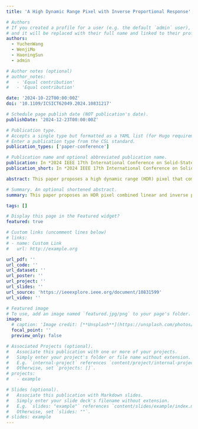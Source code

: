 ```yaml
---
title: 'A High Dynamic Range Pixel with Inverse Proportional Response'

# Authors
# If you created a profile for a user (e.g. the default `admin` user), write the username (folder name) here
# and it will be replaced with their full name and linked to their profile.
authors:
  - YuchenWang
  - WenjiMo
  - HaoningSun
  - admin

# Author notes (optional)
# author_notes:
#   - 'Equal contribution'
#   - 'Equal contribution'

date: '2024-10-22T00:00:00Z'
doi: '10.1109/ICSICT62049.2024.10831217'

# Schedule page publish date (NOT publication's date).
publishDate: '2024-12-23T00:00:00Z'

# Publication type.
# Accepts a single type but formatted as a YAML list (for Hugo requirements).
# Enter a publication type from the CSL standard.
publication_types: ['paper-conference']

# Publication name and optional abbreviated publication name.
publication: In *2024 IEEE 17th International Conference on Solid-State & Integrated Circuit Technology (ICSICT)*, 2024
publication_short: In *2024 IEEE 17th International Conference on Solid-State & Integrated Circuit Technology (ICSICT)*, 2024

abstract: This paper proposes a high dynamic range (HDR) pixel that combines linear response and inverse proportional response. This pixel achieves nonlinear compression of light intensity under inverse proportional response to improve dynamic range (DR), suitable for CMOS image sensors (CIS) with rolling shutter operation. The proposed pixel is composed of only 4 MOSFET. In HDR mode, it loads the output signal with brightness information dynamically onto the column signal bus. This pixel does not rely on the I-V characteristics of the CMOS subthreshold region and adopts a hard reset structure, overcoming the problems of poor low light SNR performance and image lagging in the traditional logarithmic pixels. The use of low threshold NMOS transistors in the pixel circuit results in the swing of the pixel output close to the power supply voltage, improving the low-voltage performance of the pixel circuit and bringing higher DR. Under a standard CMOS process, the pixel pitch is 6.6μm with a fill factor of 37.6%. The post simulation results indicate that the proposed pixel has good linear and inverse proportional responses to photocurrent. Compared to the linear mode, this pixel has a DR improvement of at least 31.9dB in the HDR mode.

# Summary. An optional shortened abstract.
summary: This paper proposes an HDR pixel combined linear and inverse proportional response.

tags: []

# Display this page in the Featured widget?
featured: true

# Custom links (uncomment lines below)
# links:
# - name: Custom Link
#   url: http://example.org

url_pdf: ''
url_code: ''
url_dataset: ''
url_poster: ''
url_project: ''
url_slides: ''
url_source: 'https://ieeexplore.ieee.org/document/10831599'
url_video: ''

# Featured image
# To use, add an image named `featured.jpg/png` to your page's folder.
image:
  # caption: 'Image credit: [**Unsplash**](https://unsplash.com/photos/pLCdAaMFLTE)'
  focal_point: ''
  preview_only: false

# Associated Projects (optional).
#   Associate this publication with one or more of your projects.
#   Simply enter your project's folder or file name without extension.
#   E.g. `internal-project` references `content/project/internal-project/index.md`.
#   Otherwise, set `projects: []`.
# projects:
#   - example

# Slides (optional).
#   Associate this publication with Markdown slides.
#   Simply enter your slide deck's filename without extension.
#   E.g. `slides: "example"` references `content/slides/example/index.md`.
#   Otherwise, set `slides: ""`.
# slides: example
---
```


<!-- {{% callout note %}}
Click the _Cite_ button above to demo the feature to enable visitors to import publication metadata into their reference management software.
{{% /callout %}}

{{% callout note %}}
Create your slides in Markdown - click the _Slides_ button to check out the example.
{{% /callout %}} -->

<!-- Add the publication's **full text** or **supplementary notes** here. You can use rich formatting such as including [code, math, and images](https://docs.hugoblox.com/content/writing-markdown-latex/). -->

